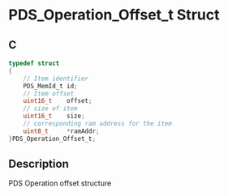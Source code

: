 # PDS_Operation_Offset_t Struct

## C

```c
typedef struct
{
    // Item identifier
    PDS_MemId_t id;
    // Item offset
    uint16_t    offset;
    // size of item
    uint16_t    size;
    // corresponding ram address for the item
    uint8_t     *ramAddr;
}PDS_Operation_Offset_t;

```
## Description

 PDS Operation offset structure 





